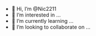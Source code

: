 - 👋 Hi, I’m @Nic2211
- 👀 I’m interested in ...
- 🌱 I’m currently learning ...
- 💞️ I’m looking to collaborate on ...


<!---
Nic2211/Nic2211 is a ✨ special ✨ repository because its `README.md` (this file) appears on your GitHub profile.
You can click the Preview link to take a look at your changes.

